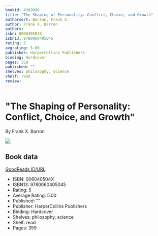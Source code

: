 ```yaml
---
bookid: 4369088
title: "The Shaping of Personality: Conflict, Choice, and Growth"
authorsort: Barron, Frank X.
author: Frank X. Barron
authors: 
isbn: 006040504X
isbn13: 9780060405045
rating: 5
avgrating: 5.00
publisher: HarperCollins Publishers
binding: Hardcover
pages: 359
published: ""
shelves: philosophy, science
shelf: read
review: 
---
```


# "The Shaping of Personality: Conflict, Choice, and Growth"

By Frank X. Barron

![](../../1244925434l/4369088.jpg)

## Book data

[GoodReads ID/URL](https://www.goodreads.com/book/show/4369088)

- ISBN: 006040504X
- ISBN13: 9780060405045
- Rating: 5
- Average Rating: 5.00
- Published: ""
- Publisher: HarperCollins Publishers
- Binding: Hardcover
- Shelves: philosophy, science
- Shelf: read
- Pages: 359

